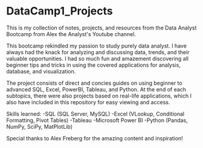 # DataCamp1_Projects
This is my collection of notes, projects, and resources from the Data Analyst Bootcamp from Alex the Analyst's Youtube channel.

This bootcamp rekindled my passion to study purely data analyst. I have always had the knack for analyzing and discussing data,
trends, and their valuable opportunities. I had so much fun and amazement discovering all beginner tips and tricks in using the covered
applications for analysis, database, and visualization. 

The project consists of direct and concies guides on using beginner to advanced SQL, Excel, PowerBI, Tableau, and Python. At the end of each subtopics, there were also projects based on real-life applications, which I also have included in this repository for easy viewing and access.

Skills learned:
  -SQL (SQL Server, MySQL)
  -Excel (VLookup, Conditional Formatting, Pivot Tables)
  -Tableau
  -Microsoft Power BI
  -Python (Pandas, NumPy, SciPy, MatPlotLib)

Special thanks to Alex Freberg for the amazing content and inspiration!
